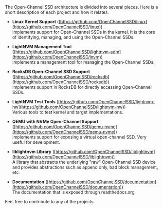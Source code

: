 The Open-Channel SSD architecture is divided into several pieces. Here is a short description of each project and how it relates.

   - **Linux Kernel Support**
     ([https://github.com/OpenChannelSSD/linux](https://github.com/OpenChannelSSD/linux)) <br>
      Implements support for Open-Channel SSDs in the kernel. It is the core of identifying, managing, and using the Open-Channel SSDs.
   

   - **LightNVM Management Tool**
     ([https://github.com/OpenChannelSSD/lightnvm-adm](https://github.com/OpenChannelSSD/lnvm))
     <br>
      Implements a management tool for managing the Open-Channel SSDs.
   
   - **RocksDB Open-Channel SSD Support**
     ([https://github.com/OpenChannelSSD/rocksdb](https://github.com/OpenChannelSSD/rocksdb))<br>
      Implements support in RocksDB for directly accessing Open-Channel SSDs.
   

   - **LightNVM Test Tools**
     ([https://github.com/OpenChannelSSD/lightnvm-hw](https://github.com/OpenChannelSSD/lightnvm-hw))<br>
      Various tools to test kernel and target implementations.
   

   - **QEMU with NVMe Open-Channel Support**
     ([https://github.com/OpenChannelSSD/qemu-nvme](https://github.com/OpenChannelSSD/qemu-nvme))<br>
      Implements support for exposing a virtual open-channel SSD. Very useful for development.
   

   - **liblightnvm Library**
     ([https://github.com/OpenChannelSSD/liblightnvm](https://github.com/OpenChannelSSD/liblightnvm))<br>
      A library that abstracts the underlying "raw" Open-Channel SSD device and provides abstractions such as append only, bad block management, etc.

   
   - **Documentation**
     ([https://github.com/OpenChannelSSD/documentation](https://github.com/OpenChannelSSD/documentation))<br>
      The documentation that is exposed through readthedocs.org
   
Feel free to contribute to any of the projects.
